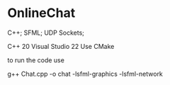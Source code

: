 # OnlineChat
C++; SFML; UDP Sockets;

C++ 20
Visual Studio 22
Use CMake

to run the code use 

g++ Chat.cpp -o chat -lsfml-graphics -lsfml-network
